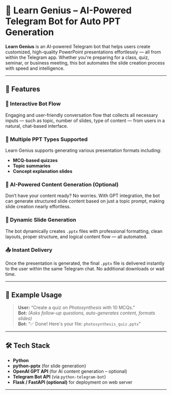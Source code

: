 # 🤖 Learn Genius – AI-Powered Telegram Bot for Auto PPT Generation

**Learn Genius** is an AI-powered Telegram bot that helps users create customized, high-quality PowerPoint presentations effortlessly — all from within the Telegram app. Whether you're preparing for a class, quiz, seminar, or business meeting, this bot automates the slide creation process with speed and intelligence.

---

## 🚀 Features

### 📌 Interactive Bot Flow
Engaging and user-friendly conversation flow that collects all necessary inputs — such as topic, number of slides, type of content — from users in a natural, chat-based interface.

### 📝 Multiple PPT Types Supported
Learn Genius supports generating various presentation formats including:
- **MCQ-based quizzes**
- **Topic summaries**
- **Concept explanation slides**

### 🤖 AI-Powered Content Generation (Optional)
Don’t have your content ready? No worries. With GPT integration, the bot can generate structured slide content based on just a topic prompt, making slide creation nearly effortless.

### 📄 Dynamic Slide Generation
The bot dynamically creates `.pptx` files with professional formatting, clean layouts, proper structure, and logical content flow — all automated.

### 📤 Instant Delivery
Once the presentation is generated, the final `.pptx` file is delivered instantly to the user within the same Telegram chat. No additional downloads or wait time.

---

## 💬 Example Usage

> **User:** “Create a quiz on *Photosynthesis* with 10 MCQs.”  
> **Bot:** *(Asks follow-up questions, auto-generates content, formats slides)*  
> **Bot:** “✅ Done! Here's your file: `photosynthesis_quiz.pptx`”

---

## 🛠️ Tech Stack

- **Python**
- **python-pptx** (for slide generation)
- **OpenAI GPT API** (for AI content generation – optional)
- **Telegram Bot API** (via `python-telegram-bot`)
- **Flask / FastAPI (optional)** for deployment on web server

---
